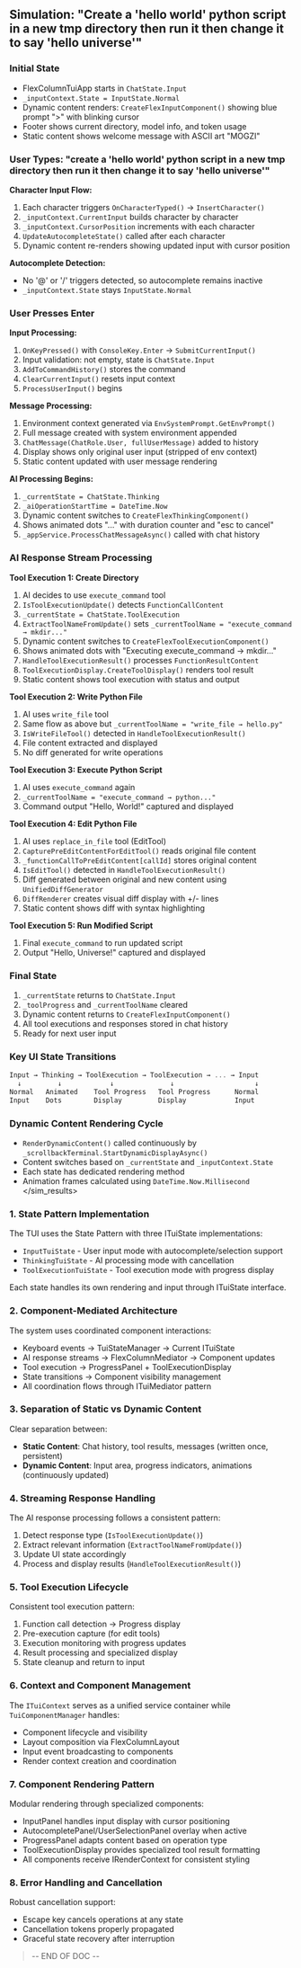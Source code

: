 ## Simulation: "Create a 'hello world' python script in a new tmp directory then run it then change it to say 'hello universe'"

### Initial State

- FlexColumnTuiApp starts in `ChatState.Input`
- `_inputContext.State = InputState.Normal`
- Dynamic content renders: `CreateFlexInputComponent()` showing blue prompt ">" with blinking cursor
- Footer shows current directory, model info, and token usage
- Static content shows welcome message with ASCII art "MOGZI"

### User Types: "create a 'hello world' python script in a new tmp directory then run it then change it to say 'hello universe'"

__Character Input Flow:__

1. Each character triggers `OnCharacterTyped()` → `InsertCharacter()`
2. `_inputContext.CurrentInput` builds character by character
3. `_inputContext.CursorPosition` increments with each character
4. `UpdateAutocompleteState()` called after each character
5. Dynamic content re-renders showing updated input with cursor position

__Autocomplete Detection:__

- No '@' or '/' triggers detected, so autocomplete remains inactive
- `_inputContext.State` stays `InputState.Normal`

### User Presses Enter

__Input Processing:__

1. `OnKeyPressed()` with `ConsoleKey.Enter` → `SubmitCurrentInput()`
2. Input validation: not empty, state is `ChatState.Input`
3. `AddToCommandHistory()` stores the command
4. `ClearCurrentInput()` resets input context
5. `ProcessUserInput()` begins

__Message Processing:__

1. Environment context generated via `EnvSystemPrompt.GetEnvPrompt()`
2. Full message created with system environment appended
3. `ChatMessage(ChatRole.User, fullUserMessage)` added to history
4. Display shows only original user input (stripped of env context)
5. Static content updated with user message rendering

__AI Processing Begins:__

1. `_currentState = ChatState.Thinking`
2. `_aiOperationStartTime = DateTime.Now`
3. Dynamic content switches to `CreateFlexThinkingComponent()`
4. Shows animated dots "..." with duration counter and "esc to cancel"
5. `_appService.ProcessChatMessageAsync()` called with chat history

### AI Response Stream Processing

__Tool Execution 1: Create Directory__

1. AI decides to use `execute_command` tool
2. `IsToolExecutionUpdate()` detects `FunctionCallContent`
3. `_currentState = ChatState.ToolExecution`
4. `ExtractToolNameFromUpdate()` sets `_currentToolName = "execute_command → mkdir..."`
5. Dynamic content switches to `CreateFlexToolExecutionComponent()`
6. Shows animated dots with "Executing execute_command → mkdir..."
7. `HandleToolExecutionResult()` processes `FunctionResultContent`
8. `ToolExecutionDisplay.CreateToolDisplay()` renders tool result
9. Static content shows tool execution with status and output

__Tool Execution 2: Write Python File__

1. AI uses `write_file` tool
2. Same flow as above but `_currentToolName = "write_file → hello.py"`
3. `IsWriteFileTool()` detected in `HandleToolExecutionResult()`
4. File content extracted and displayed
5. No diff generated for write operations

__Tool Execution 3: Execute Python Script__

1. AI uses `execute_command` again
2. `_currentToolName = "execute_command → python..."`
3. Command output "Hello, World!" captured and displayed

__Tool Execution 4: Edit Python File__

1. AI uses `replace_in_file` tool (EditTool)
2. `CapturePreEditContentForEditTool()` reads original file content
3. `_functionCallToPreEditContent[callId]` stores original content
4. `IsEditTool()` detected in `HandleToolExecutionResult()`
5. Diff generated between original and new content using `UnifiedDiffGenerator`
6. `DiffRenderer` creates visual diff display with +/- lines
7. Static content shows diff with syntax highlighting

__Tool Execution 5: Run Modified Script__

1. Final `execute_command` to run updated script
2. Output "Hello, Universe!" captured and displayed

### Final State

1. `_currentState` returns to `ChatState.Input`
2. `_toolProgress` and `_currentToolName` cleared
3. Dynamic content returns to `CreateFlexInputComponent()`
4. All tool executions and responses stored in chat history
5. Ready for next user input

### Key UI State Transitions

```javascript
Input → Thinking → ToolExecution → ToolExecution → ... → Input
  ↓         ↓            ↓              ↓                    ↓
Normal   Animated    Tool Progress   Tool Progress      Normal
Input    Dots        Display         Display            Input
```

### Dynamic Content Rendering Cycle

- `RenderDynamicContent()` called continuously by `_scrollbackTerminal.StartDynamicDisplayAsync()`
- Content switches based on `_currentState` and `_inputContext.State`
- Each state has dedicated rendering method
- Animation frames calculated using `DateTime.Now.Millisecond` </sim_results>

### 1. State Pattern Implementation

The TUI uses the State Pattern with three ITuiState implementations:

- `InputTuiState` - User input mode with autocomplete/selection support
- `ThinkingTuiState` - AI processing mode with cancellation
- `ToolExecutionTuiState` - Tool execution mode with progress display

Each state handles its own rendering and input through ITuiState interface.

### 2. Component-Mediated Architecture

The system uses coordinated component interactions:

- Keyboard events → TuiStateManager → Current ITuiState
- AI response streams → FlexColumnMediator → Component updates
- Tool execution → ProgressPanel + ToolExecutionDisplay
- State transitions → Component visibility management
- All coordination flows through ITuiMediator pattern

### 3. Separation of Static vs Dynamic Content

Clear separation between:

- __Static Content__: Chat history, tool results, messages (written once, persistent)
- __Dynamic Content__: Input area, progress indicators, animations (continuously updated)

### 4. Streaming Response Handling

The AI response processing follows a consistent pattern:

1. Detect response type (`IsToolExecutionUpdate()`)
2. Extract relevant information (`ExtractToolNameFromUpdate()`)
3. Update UI state accordingly
4. Process and display results (`HandleToolExecutionResult()`)

### 5. Tool Execution Lifecycle

Consistent tool execution pattern:

1. Function call detection → Progress display
2. Pre-execution capture (for edit tools)
3. Execution monitoring with progress updates
4. Result processing and specialized display
5. State cleanup and return to input

### 6. Context and Component Management

The `ITuiContext` serves as a unified service container while `TuiComponentManager` handles:

- Component lifecycle and visibility
- Layout composition via FlexColumnLayout
- Input event broadcasting to components
- Render context creation and coordination

### 7. Component Rendering Pattern

Modular rendering through specialized components:

- InputPanel handles input display with cursor positioning
- AutocompletePanel/UserSelectionPanel overlay when active
- ProgressPanel adapts content based on operation type
- ToolExecutionDisplay provides specialized tool result formatting
- All components receive IRenderContext for consistent styling

### 8. Error Handling and Cancellation

Robust cancellation support:

- Escape key cancels operations at any state
- Cancellation tokens properly propagated
- Graceful state recovery after interruption

> -- END OF DOC --
